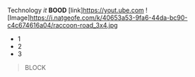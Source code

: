 Technology
*it*
**BOOD**
[link]https://yout.ube.com
![Image]https://i.natgeofe.com/k/40653a53-9fa6-44da-bc90-c4c674616a04/raccoon-road_3x4.jpg
- 1
- 2
- 3
> BLOCK
